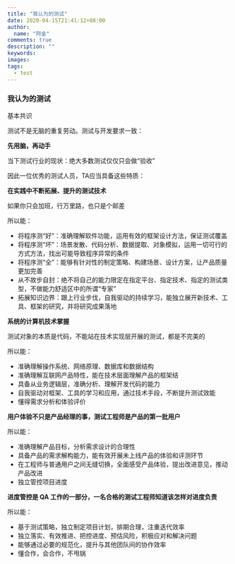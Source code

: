 ```yaml
---
title: "我认为的测试"
date: 2020-04-15T21:41:12+08:00
author:
  name: "阿金"
comments: true
description: ""
keywords:
images:
tags:
  - test
---
```


### 我认为的测试

基本共识

测试不是无脑的重复劳动。测试与开发要求一致：

**先用脑，再动手**

当下测试行业的现状：绝大多数测试仅仅只会做“验收”

因此一位优秀的测试人员，TA应当具备这些特质：

**在实践中不断拓展、提升的测试技术**

如果你只会加班，行万里路，也只是个邮差

所以能：

- 将程序测“好”：准确理解软件功能，运用有效的框架设计方法，保证测试覆盖
- 将程序测“坏”：场景发散、代码分析、数据提取、对象模拟，运用一切可行的方式方法，找出可能导致程序异常的条件
- 将程序测“全”：能够有针对性的制定策略、构建场景、设计方案，让产品质量更加完善
- 从不故步自封：绝不将自己的能力限定在指定平台、指定技术、指定的测试类型，不做能力舒适区中的所谓“专家”
- 拓展知识边界：跟上行业步伐，自我驱动的持续学习，能独立展开新技术、工具、框架的研究，并将研究成果落地

**系统的计算机技术掌握**

测试对象的本质是代码，不能站在技术实现层开展的测试，都是不完美的

所以能：

- 准确理解操作系统、网络原理、数据库和数据结构
- 准确理解互联网产品特性，能在技术层面理解产品的框架结
- 具备从业务逻辑层，准确分析、理解开发代码的能力
- 自我驱动对框架、工具的学习和应用，通过技术手段，不断提升测试效能
- 懂得需求分析和体验评价

**用户体验不只是产品经理的事，测试工程师是产品的第一批用户**

所以能：

- 准确理解产品目标，分析需求设计的合理性
- 具备产品的需求解构能力，能有效开展未上线产品的体验和评测环节
- 在工程师与普通用户之间无缝切换，全面感受产品体验，提出改进意见，推动产品改进
- 独立管控项目进度


**进度管控是 QA 工作的一部分，一名合格的测试工程师知道该怎样对进度负责**

所以能：

- 基于测试策略，独立制定项目计划，排期合理，注重迭代效率
- 独立落实、有效推进、把控进度、预估风险，积极应对和解决问题
- 能够通过必要的规范化，提升与其他团队间的协作效率
- 懂合作，会合作，不甩锅
